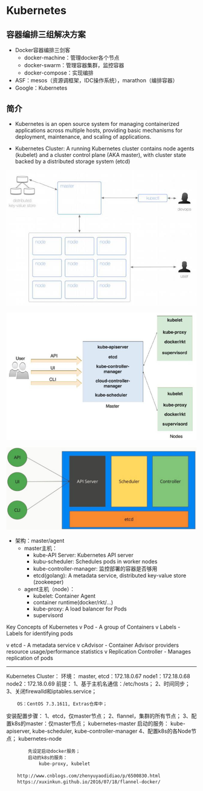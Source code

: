 # Kubernetes

## 容器编排三组解决方案

- Docker容器编排三剑客
    - docker-machine：管理docker各个节点
    - docker-swarm：管理容器集群，监控容器
    - docker-compose：实现编排
- ASF：mesos（资源调框架，IDC操作系统），marathon（编排容器）
- Google：Kubernetes

## 简介

- Kubernetes is an open source system for managing containerized applications across multiple hosts, providing basic mechanisms for deployment, maintenance, and scaling of applications.

- Kubernetes Cluster: A running Kubernetes cluster contains node agents (kubelet) and a cluster control plane (AKA master), with cluster state backed by a distributed storage system (etcd)

[![k8s.cluster](https://github.com/Minions1128/net_tech_notes/blob/master/img/k8s.cluster.jpg "k8s.cluster")](https://github.com/Minions1128/net_tech_notes/blob/master/img/k8s.cluster.jpg "k8s.cluster")

[![k8s.arch.view](https://github.com/Minions1128/net_tech_notes/blob/master/img/k8s.arch.view.jpg "k8s.arch.view")](https://github.com/Minions1128/net_tech_notes/blob/master/img/k8s.arch.view.jpg "k8s.arch.view")

[![k8s.master](https://github.com/Minions1128/net_tech_notes/blob/master/img/k8s.master.jpg "k8s.master")](https://github.com/Minions1128/net_tech_notes/blob/master/img/k8s.master.jpg "k8s.master")


- 架构：master/agent
    - master主机：
        - kube-API Server: Kubernetes API server
        - kubu-scheduler: Schedules pods in worker nodes
        - kube-controller-manager: 监控部署的容器是否够用
        - etcd(golang): A metadata service, distributed key-value store (zookeeper)
    - agent主机（node）：
        - kubelet: Container Agent
        - container runtime(docker/rkt/...)
        - kube-proxy: A load balancer for Pods
        - supervisord


Key Concepts of Kubernetes
v Pod - A group of Containers
v Labels - Labels for identifying pods


v etcd - A metadata service
v cAdvisor - Container Advisor providers resource usage/performance statistics
v Replication Controller - Manages replication of pods




---

Kubernetes Cluster：
    环境：
        master, etcd：172.18.0.67
        node1：172.18.0.68
        node2：172.18.0.69
    前提：
        1、基于主机名通信：/etc/hosts；
        2、时间同步；
        3、关闭firewalld和iptables.service；
        
        OS：CentOS 7.3.1611, Extras仓库中；
        
安装配置步骤：
        1、etcd，仅master节点；
        2、flannel，集群的所有节点；
        3、配置k8s的master：仅master节点；
            kubernetes-master
            启动的服务：
                kube-apiserver, kube-scheduler, kube-controller-manager
        4、配置k8s的各Node节点；
            kubernetes-node 
            
            先设定启动docker服务；
            启动的k8s的服务：
                kube-proxy, kubelet
                
        http://www.cnblogs.com/zhenyuyaodidiao/p/6500830.html
        https://xuxinkun.github.io/2016/07/18/flannel-docker/
